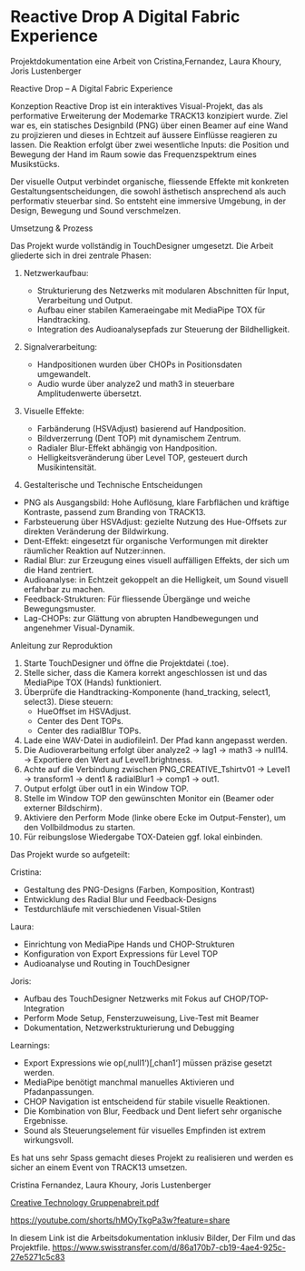 # Reactive Drop A Digital Fabric Experience
Projektdokumentation 
eine Arbeit von Cristina,Fernandez, Laura Khoury, Joris Lustenberger


Reactive Drop – A Digital Fabric Experience


Konzeption
Reactive Drop ist ein interaktives Visual-Projekt, das als performative Erweiterung der Modemarke TRACK13 konzipiert wurde. Ziel war es, ein statisches Designbild (PNG) über einen Beamer auf eine Wand zu projizieren und dieses in Echtzeit auf äussere Einflüsse reagieren zu lassen. Die Reaktion erfolgt über zwei wesentliche Inputs: die Position und Bewegung der Hand im Raum sowie das Frequenzspektrum eines Musikstücks.

Der visuelle Output verbindet organische, fliessende Effekte mit konkreten Gestaltungsentscheidungen, die sowohl ästhetisch ansprechend als auch performativ steuerbar sind. So entsteht eine immersive Umgebung, in der Design, Bewegung und Sound verschmelzen.

Umsetzung & Prozess

Das Projekt wurde vollständig in TouchDesigner umgesetzt. Die Arbeit gliederte sich in drei zentrale Phasen:

1. Netzwerkaufbau:
   - Strukturierung des Netzwerks mit modularen Abschnitten für Input, Verarbeitung und Output.
   - Aufbau einer stabilen Kameraeingabe mit MediaPipe TOX für Handtracking.
   - Integration des Audioanalysepfads zur Steuerung der Bildhelligkeit.

2. Signalverarbeitung:
   - Handpositionen wurden über CHOPs in Positionsdaten umgewandelt.
   - Audio wurde über analyze2 und math3 in steuerbare Amplitudenwerte übersetzt.

3. Visuelle Effekte:
   - Farbänderung (HSVAdjust) basierend auf Handposition.
   - Bildverzerrung (Dent TOP) mit dynamischem Zentrum.
   - Radialer Blur-Effekt abhängig von Handposition.
   - Helligkeitsveränderung über Level TOP, gesteuert durch Musikintensität.

3. Gestalterische und Technische Entscheidungen
- PNG als Ausgangsbild: Hohe Auflösung, klare Farbflächen und kräftige Kontraste, passend zum Branding von TRACK13.
- Farbsteuerung über HSVAdjust: gezielte Nutzung des Hue-Offsets zur direkten Veränderung der Bildwirkung.
- Dent-Effekt: eingesetzt für organische Verformungen mit direkter räumlicher Reaktion auf Nutzer:innen.
- Radial Blur: zur Erzeugung eines visuell auffälligen Effekts, der sich um die Hand zentriert.
- Audioanalyse: in Echtzeit gekoppelt an die Helligkeit, um Sound visuell erfahrbar zu machen.
- Feedback-Strukturen: Für fliessende Übergänge und weiche Bewegungsmuster.
- Lag-CHOPs: zur Glättung von abrupten Handbewegungen und angenehmer Visual-Dynamik.


Anleitung zur Reproduktion
1. Starte TouchDesigner und öffne die Projektdatei (.toe).
2. Stelle sicher, dass die Kamera korrekt angeschlossen ist und das MediaPipe TOX (Hands) funktioniert.
3. Überprüfe die Handtracking-Komponente (hand_tracking, select1, select3). Diese steuern:
   - HueOffset im HSVAdjust.
   - Center des Dent TOPs.
   - Center des radialBlur TOPs.
4. Lade eine WAV-Datei in audiofilein1. Der Pfad kann angepasst werden.
5. Die Audioverarbeitung erfolgt über analyze2 → lag1 → math3 → null14.
   → Exportiere den Wert auf Level1.brightness.
6. Achte auf die Verbindung zwischen PNG_CREATIVE_Tshirtv01 → Level1 → transform1 → dent1 & radialBlur1 → comp1 → out1.
7. Output erfolgt über out1 in ein Window TOP.
8. Stelle im Window TOP den gewünschten Monitor ein (Beamer oder externer Bildschirm).
9. Aktiviere den Perform Mode (linke obere Ecke im Output-Fenster), um den Vollbildmodus zu starten.
10. Für reibungslose Wiedergabe TOX-Dateien ggf. lokal einbinden.



Das Projekt wurde so aufgeteilt:

Cristina:
- Gestaltung des PNG-Designs (Farben, Komposition, Kontrast)
- Entwicklung des Radial Blur und Feedback-Designs
- Testdurchläufe mit verschiedenen Visual-Stilen

Laura:
- Einrichtung von MediaPipe Hands und CHOP-Strukturen
- Konfiguration von Export Expressions für Level TOP
- Audioanalyse und Routing in TouchDesigner

Joris:
- Aufbau des TouchDesigner Netzwerks mit Fokus auf CHOP/TOP-Integration
- Perform Mode Setup, Fensterzuweisung, Live-Test mit Beamer
- Dokumentation, Netzwerkstrukturierung und Debugging

Learnings:
- Export Expressions wie op(‚null1‘)[‚chan1‘] müssen präzise gesetzt werden.
- MediaPipe benötigt manchmal manuelles Aktivieren und Pfadanpassungen.
- CHOP Navigation ist entscheidend für stabile visuelle Reaktionen.
- Die Kombination von Blur, Feedback und Dent liefert sehr organische Ergebnisse.
- Sound als Steuerungselement für visuelles Empfinden ist extrem wirkungsvoll.

Es hat uns sehr Spass gemacht dieses Projekt zu realisieren und werden es sicher an einem Event von TRACK13 umsetzen.

Cristina Fernandez, Laura Khoury, Joris Lustenberger

[Creative Technology Gruppenabreit.pdf](https://github.com/user-attachments/files/21121786/Creative.Technology.Gruppenabreit.pdf)



https://youtube.com/shorts/hMOyTkgPa3w?feature=share




In diesem Link ist die Arbeitsdokumentation inklusiv Bilder, Der Film und das Projektfile.
https://www.swisstransfer.com/d/86a170b7-cb19-4ae4-925c-27e5271c5c83




